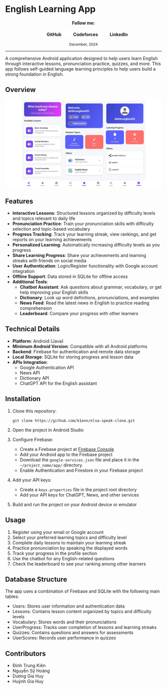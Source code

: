 # English Learning App

<div align="center">
  <p><strong>Follow me:</strong></p>
</div>

<div align="center">
  <p>
    <img src="https://github.com/k1enn/software-engineer-notes/blob/main/subjects/web-programming/Buoi1/Bai01/images/github.png" alt="GitHub Logo" width="20" height="20" />
    <strong><a style="text-decoration:none;" href="https://github.com/k1enn" target="_blank">GitHub</a></strong>
    <img style="padding-left: 10px; " src="https://github.com/k1enn/software-engineer-notes/blob/main/subjects/web-programming/Buoi1/Bai01/images/codeforces.png" alt="Codeforces Logo" width="20" height="20" />
    <strong><a style="text-decoration:none;" href="https://codeforces.com/profile/dinhtrungkien" target="_blank">Codeforces</a></strong>
    <img style="padding-left: 10px;" src="https://github.com/k1enn/software-engineer-notes/blob/main/subjects/web-programming/Buoi1/Bai01/images/linkedin.png" alt="LinkedIn Logo" width="20" height="20" />
    <strong><a style="text-decoration:none;" href="https://www.linkedin.com/in/k1enn/" target="_blank">LinkedIn</a></strong>
  </p>
      <small> December, 2024</small>
</div>

--- 
A comprehensive Android application designed to help users learn English through interactive lessons, pronunciation practice, quizzes, and more. This app follows self-guided language learning principles to help users build a strong foundation in English.

## Overview
![ELSA Speak Clone](image/elsa-speak-clone.png)


## Features

- **Interactive Lessons**: Structured lessons organized by difficulty levels and topics relevant to daily life
- **Pronunciation Practice**: Train your pronunciation skills with difficulty selection and topic-based vocabulary
- **Progress Tracking**: Track your learning streak, view rankings, and get reports on your learning achievements
- **Personalized Learning**: Automatically increasing difficulty levels as you progress
- **Share Learning Progress**: Share your achievements and learning streaks with friends on social media
- **User Authentication**: Login/Register functionality with Google account integration
- **Offline Support**: Data stored in SQLite for offline access
- **Additional Tools**:
  - **Chatbot Assistant**: Ask questions about grammar, vocabulary, or get help improving your English skills
  - **Dictionary**: Look up word definitions, pronunciations, and examples
  - **News Feed**: Read the latest news in English to practice reading comprehension
  - **Leaderboard**: Compare your progress with other learners

## Technical Details

- **Platform**: Android (Java)
- **Minimum Android Version**: Compatible with all Android platforms
- **Backend**: Firebase for authentication and remote data storage
- **Local Storage**: SQLite for storing progress and lesson data
- **APIs Integration**: 
  - Google Authentication API
  - News API
  - Dictionary API
  - ChatGPT API for the English assistant


## Installation

1. Clone this repository:
   ```
   git clone https://github.com/k1enn/elsa-speak-clone.git
   ```

2. Open the project in Android Studio

3. Configure Firebase:
   - Create a Firebase project at [Firebase Console](https://console.firebase.google.com/)
   - Add your Android app to the Firebase project
   - Download the `google-services.json` file and place it in the `~/project_name/app/` directory.
   - Enable Authentication and Firestore in your Firebase project

4. Add your API keys:
   - Create a `keys.properties` file in the project root directory
   - Add your API keys for ChatGPT, News, and other services

5. Build and run the project on your Android device or emulator

## Usage

1. Register using your email or Google account
2. Select your preferred learning topics and difficulty level
3. Complete daily lessons to maintain your learning streak
4. Practice pronunciation by speaking the displayed words
5. Track your progress in the profile section
6. Use the chatbot for any English-related questions
7. Check the leaderboard to see your ranking among other learners

## Database Structure

The app uses a combination of Firebase and SQLite with the following main tables:
- Users: Stores user information and authentication data
- Lessons: Contains lesson content organized by topics and difficulty levels
- Vocabulary: Stores words and their pronunciations
- UserProgress: Tracks user completion of lessons and learning streaks
- Quizzes: Contains questions and answers for assessments
- UserScores: Records user performance in quizzes

## Contributors

- Đinh Trung Kiên
- Nguyễn Sỹ Hoàng
- Dương Gia Huy
- Huỳnh Gia Huy
